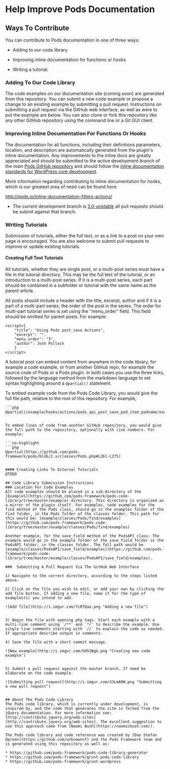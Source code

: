 # Help Improve Pods Documentation

## Ways To Contribute

You can contribute to Pods documentation in one of three ways:

* Adding to our code library.

* Improving inline documentation for functions or hooks

* Writing a tutorial.

### Adding To Our Code Library
The code examples on our documentation site (coming soon) are generated from this repository. You can submit a new code example or propose a change to an existing example by submitting a pull request. Instructions on submitting a pull request via the GitHub web interface, as well as were to put the example are below. You can also clone or fork this repository like any other GitHub repository using the command line or a Git GUI client.

### Improving Inline Documentation For Functions Or Hooks
The documentation for all functions, including their definitions parameters, location, and description are automatically generated from the plugin's inline documentation. Any improvements to the inline docs are greatly appreciated and should be submitted to the active development branch of the main [Pods GitHub repository](https://github.com/pods-framework/pods) and should follow the [inline documentation standards for WordPress core development](http://make.wordpress.org/core/handbook/inline-documentation-standards/php-documentation-standards/).

More information regarding contributing to inline documentation for hooks, which is our greatest area of need can be found here:

http://pods.io/inline-documentation-filters-actions/

* The current development branch is [3.0-unstable](https://github.com/pods-framework/pods/tree/3.0-unstable) all pull requests should be submit against that branch.

###  Writing Tutorials
Submission of tutorials, either the full text, or as a link to a post on your own page is encouraged. You are also welcome to submit pull requests to improve or update existing tutorials.

#### Creating Full Text Tutorials
All tutorials, whether they are single post, or a multi-post series must have a file in the tutorial directory. This may be the full text of the tutorial, or an introduction to a multi-post series. If it is a multi-post series, each part should be contained in a subfolder or tutorial with the same name as the parent article.

All posts should include a header with the title, excerpt, author and if it is a part of a multi-part series, the order of the post in the series. The order for multi-part tutorial series is set using the "menu_order" field. This field should be omitted for parent posts. For example:

```no-highlight
<script>{
    "title": "Using Pods post_save Actions",
    "excerpt": "",
    "menu_order": "3",
    "author": Josh Pollock
    }
</script>
```

A tutorial post can embed content from anywhere in the code library, for example a code example, or from another GitHub repo, for example the source code of Pods or a Pods plugin. In both cases you use the three ticks, followed by the language method from the markdown language to set syntax highlighting around a `@partial()` statement.

To embed example code from the Pods Code Library, you would give the full file path, relative to the root of this repository. For example,

```no-highlight
```php
@partial(/example/hooks/actions/pods_api_post_save_pod_item_podname/examples/update_taxonomy.php)
```
```

To embed lines of code from another GitHub repository, you would give the full path to the repository, optionally with line numbers. For example:

```no-highlight
```php
@partial(https://github.com/pods-framework/pods/blob/2.x/classes/Pods.php#L261-L275)
```
```

#### Creating Links To External Tutorials
@TODO

## Code Library Submission Instructions
### Location For Code Examples
All code examples should be placed in a sub-directory of the [Examples](https://github.com/pods-framework/pods-code-library/tree/master/example) directory. This directory is organized as a mirror of the plugin itself. For examples, code examples for the find method of the Pods class, should go in the examples folder of the find folder, in the Pods folder of the classes folder. This path for this would be: [example/classes/Pods/find/examples](https://github.com/pods-framework/pods-code-library/tree/master/example/classes/Pods/find/examples)

Another example, for the save_field method of the PodsAPI class: The example would go in the example folder of the save_field folder in the PodsAPI folder, in the classes folder. The full path would be [example/classes/PodsAPI/save_field/examples](https://github.com/pods-framework/pods-code-library/tree/master/example/classes/PodsAPI/save_field/examples).

###  Submitting A Pull Request Via The GitHub Web Interface

1) Navigate to the correct directory, according to the steps listed above.

2) Click on the file you wish to edit, or add your own by clicking the add file button. If adding a new file, name it for the type of examples(s) you intend to add.

![Add file](http://i.imgur.com/TcRfQaa.png "Adding a new file")


3) Begin the file with opening php tags. Start each example with a multi-line comment using `/**` and `*/` to describe the example. Use single line comments starting with `//` to explain the code as needed. If appropriate describe output in comments.

4) Save the file with a short commit message.

![New example](http://i.imgur.com/Od53Bgb.png "Creating new code example")


5) Submit a pull request against the master branch. If need be elaborate on the code example.

![Submitting pull request](http://i.imgur.com/33LmA9W.png "Submitting a new pull request")


## About The Pods Code Library
The Pods code library, which is currently under development, is inspired by, and the code that generates the site is forked from the jQuery documentation. For more information see: [http://contribute.jquery.org/web-sites](http://contribute.jquery.org/web-sites). The excellent suggestion to use this approach came from [Naomi Bush](https://naomicbush.com/).

The Pods code library and code reference was created by [Dan Stefan Oprean](https://github.com/unknownnf) and the Pods Framework team and is generated using this repository as well as:

* https://github.com/pods-framework/pods-code-library-generator
* https://github.com/pods-framework/grunt-pods-code-library
* https://github.com/pods-framework/grunt-wordpress
